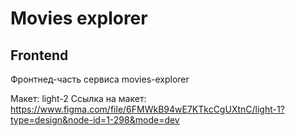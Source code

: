 # Movies explorer

## Frontend

Фронтнед-часть сервиса movies-explorer

Макет: light-2
Ссылка на макет: https://www.figma.com/file/6FMWkB94wE7KTkcCgUXtnC/light-1?type=design&node-id=1-298&mode=dev
